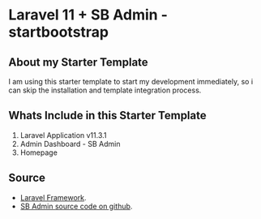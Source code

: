 # Laravel 11 + SB Admin - startbootstrap

## About my Starter Template

I am using this starter template to start my development immediately, so i can skip the installation and template integration process.

## Whats Include in this Starter Template

1. Laravel Application v11.3.1
2. Admin Dashboard - SB Admin
3. Homepage

## Source

-   [Laravel Framework](https://laravel.com).
-   [SB Admin source code on github](https://github.com/startbootstrap/startbootstrap-sb-admin).
